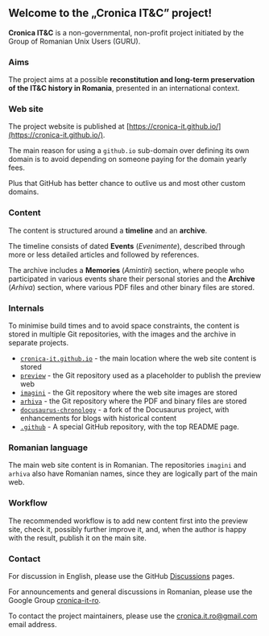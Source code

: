 ## Welcome to the „Cronica IT&C” project!

**Cronica IT&C** is a non-governmental, non-profit project initiated by
the Group of Romanian Unix Users (GURU).

### Aims

The project aims at a possible **reconstitution and long-term 
preservation of the IT&C history in Romania**, 
presented in an international context.

### Web site

The project website is published at
[https://cronica-it.github.io/](https://cronica-it.github.io/).

The main reason for using a `github.io` sub-domain over defining its 
own domain is to avoid depending on someone paying for the domain
yearly fees.

Plus that GitHub has better chance to outlive us and most other
custom domains.

### Content

The content is structured around a **timeline** and an **archive**.

The timeline consists of dated **Events** (_Evenimente_),
described through more or less detailed articles and followed 
by references.

The archive includes a **Memories** (_Amintiri_) section, where people
who participated in various events share their personal stories and
the **Archive** (_Arhiva_) section, where various PDF files and other 
binary files are stored.

### Internals

To minimise build times and to avoid space constraints, the content 
is stored in multiple Git repositories, with the images and the
archive in separate projects.

- [`cronica-it.github.io`](https://github.com/cronica-it/cronica-it.github.io) -
  the main location where the web site content is stored
- [`preview`](https://github.com/cronica-it/preview) -
  the Git repository used as a placeholder to publish the preview web
- [`imagini`](https://github.com/cronica-it/imagini) -
  the Git repository where the web site images are stored
- [`arhiva`](https://github.com/cronica-it/arhiva) -
  the Git repository where the PDF and binary files are stored
- [`docusaurus-chronology`](https://github.com/cronica-it/docusaurus-chronology) -
  a fork of the Docusaurus project, with enhancements for blogs with historical content
- [`.github`](https://github.com/cronica-it/.github) -
  A special GitHub repository, with the top README page.

### Romanian language

The main web site content is in Romanian. The repositories `imagini` and `arhiva` 
also have Romanian names, since they are logically part of the main web.

### Workflow

The recommended workflow is to add new content first into the
preview site, check it, possibly further improve it, and, when
the author is happy with the result, publish it on the main site.

### Contact

For discussion in English, please use the GitHub [Discussions](https://github.com/orgs/cronica-it/discussions) pages.

For announcements and general discussions in Romanian, please use the Google Group [cronica-it-ro](https://groups.google.com/u/1/g/cronica-it-ro).

To contact the project maintainers, please use the <cronica.it.ro@gmail.com> email address.
